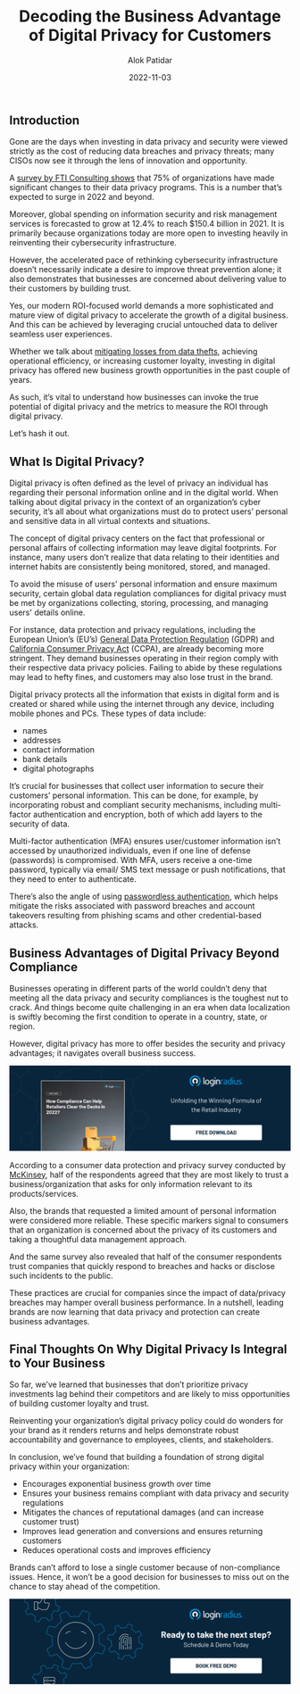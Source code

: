 ﻿---
title: "Decoding the Business Advantage of Digital Privacy for Customers"
date: "2022-11-03"
coverImage: "digi-privacy.webp"
category: ["digital privacy","compliance","passwordless authentication"]
author: "Alok Patidar"
description: "Investing in privacy isn’t just a matter of mitigating risks pertaining to data breaches; it’s also about navigating business success by building trust and offering value to customers through enhanced security and protections. Let’s understand how businesses can invoke the true potential of digital privacy."
metadescription: "Digital privacy isn’t just about securing crucial information; it offers endless business opportunities. Read on to know more about the ROIs of digital privacy."
metatitle: "What is Digital Privacy?"
---

## Introduction

Gone are the days when investing in data privacy and security were viewed strictly as the cost of reducing data breaches and privacy threats; many CISOs now see it through the lens of innovation and opportunity. 

A [survey by FTI Consulting shows](https://www.fticonsulting.com/about/newsroom/press-releases/new-fti-consulting-survey-reveals-leading-corporate-data-privacy-risks-priorities-and-change-initiatives) that 75% of organizations have made significant changes to their data privacy programs. This is a number that’s expected to surge in 2022 and beyond. 

Moreover, global spending on information security and risk management services is forecasted to grow at 12.4% to reach $150.4 billion in 2021. It is primarily because organizations today are more open to investing heavily in reinventing their cybersecurity infrastructure. 

However, the accelerated pace of rethinking cybersecurity infrastructure doesn’t necessarily indicate a desire to improve threat prevention alone; it also demonstrates that businesses are concerned about delivering value to their customers by building trust. 

Yes, our modern ROI-focused world demands a more sophisticated and mature view of digital privacy to accelerate the growth of a digital business. And this can be achieved by leveraging crucial untouched data to deliver seamless user experiences. 

Whether we talk about [mitigating losses from data thefts](https://blog.loginradius.com/identity/5-ways-to-handle-a-data-breach/), achieving operational efficiency, or increasing customer loyalty, investing in digital privacy has offered new business growth opportunities in the past couple of years. 

As such, it’s vital to understand how businesses can invoke the true potential of digital privacy and the metrics to measure the ROI through digital privacy. 

Let’s hash it out.

## What Is Digital Privacy?

Digital privacy is often defined as the level of privacy an individual has regarding their personal information online and in the digital world. When talking about digital privacy in the context of an organization’s cyber security, it’s all about what organizations must do to protect users’ personal and sensitive data in all virtual contexts and situations.

The concept of digital privacy centers on the fact that professional or personal affairs of collecting information may leave digital footprints. For instance, many users don’t realize that data relating to their identities and internet habits are consistently being monitored, stored, and managed. 

To avoid the misuse of users' personal information and ensure maximum security, certain global data regulation compliances for digital privacy must be met by organizations collecting, storing, processing, and managing users' details online. 

For instance, data protection and privacy regulations, including the European Union’s (EU’s) [General Data Protection Regulation](https://blog.loginradius.com/identity/consent-management/) (GDPR) and [California Consumer Privacy Act](https://blog.loginradius.com/identity/ccpa-introduction/) (CCPA),  are already becoming more stringent. They demand businesses operating in their region comply with their respective data privacy policies. Failing to abide by these regulations may lead to hefty fines, and customers may also lose trust in the brand. 

Digital privacy protects all the information that exists in digital form and is created or shared while using the internet through any device, including mobile phones and PCs. These types of data include: 

* names
* addresses
* contact information
* bank details
* digital photographs

It’s crucial for businesses that collect user information to secure their customers’ personal information. This can be done, for example, by incorporating robust and compliant security mechanisms, including multi-factor authentication and encryption, both of which add layers to the security of data. 

Multi-factor authentication (MFA) ensures user/customer information isn’t accessed by unauthorized individuals, even if one line of defense (passwords) is compromised. With MFA, users receive a one-time password, typically via email/ SMS text message or push notifications, that they need to enter to authenticate. 

There’s also the angle of using [passwordless authentication](https://www.loginradius.com/passwordless-login/), which helps mitigate the risks associated with password breaches and account takeovers resulting from phishing scams and other credential-based attacks. 

## Business Advantages of Digital Privacy Beyond Compliance

Businesses operating in different parts of the world couldn’t deny that meeting all the data privacy and security compliances is the toughest nut to crack. And things become quite challenging in an era when data localization is swiftly becoming the first condition to operate in a country, state, or region. 

However, digital privacy has more to offer besides the security and privacy advantages; it navigates overall business success. 

[![WP-compliance-retailers](WP-compliance-retailers.webp)](https://www.loginradius.com/resource/role-of-data-and-privacy-compliance-in-retail)

According to a consumer data protection and privacy survey conducted by [McKinsey](https://www.mckinsey.com/business-functions/risk-and-resilience/our-insights/the-consumer-data-opportunity-and-the-privacy-imperative), half of the respondents agreed that they are most likely to trust a business/organization that asks for only information relevant to its products/services. 

Also, the brands that requested a limited amount of personal information were considered more reliable. These specific markers signal to consumers that an organization is concerned about the privacy of its customers and taking a thoughtful data management approach. 

And the same survey also revealed that half of the consumer respondents trust companies that quickly respond to breaches and hacks or disclose such incidents to the public. 

These practices are crucial for companies since the impact of data/privacy breaches may hamper overall business performance.  In a nutshell, leading brands are now learning that data privacy and protection can create business advantages. 

## Final Thoughts On Why Digital Privacy Is Integral to Your Business

So far, we’ve learned that businesses that don’t prioritize privacy investments lag behind their competitors and are likely to miss opportunities of building customer loyalty and trust. 

Reinventing your organization’s digital privacy policy could do wonders for your brand as it renders returns and helps demonstrate robust accountability and governance to employees, clients, and stakeholders. 

In conclusion, we’ve found that building a foundation of strong digital privacy within your organization:

* Encourages exponential business growth over time 
* Ensures your business remains compliant with data privacy and security regulations 
* Mitigates the chances of reputational damages (and can increase customer trust)
* Improves lead generation and conversions and ensures returning customers
* Reduces operational costs and improves efficiency

Brands can’t afford to lose a single customer because of non-compliance issues. Hence, it won’t be a good decision for businesses to miss out on the chance to stay ahead of the competition. 

[![book-a-demo-Consultation](../../assets/book-a-demo-loginradius.webp)](https://www.loginradius.com/contact-us?utm_source=blog&utm_medium=web&utm_campaign=what-is-digital-privacy)